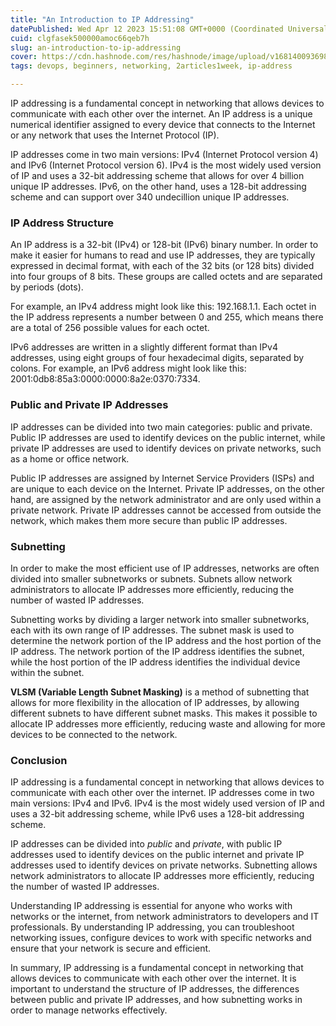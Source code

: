 ```yaml
---
title: "An Introduction to IP Addressing"
datePublished: Wed Apr 12 2023 15:51:08 GMT+0000 (Coordinated Universal Time)
cuid: clgfasek500000amoc66qeb7h
slug: an-introduction-to-ip-addressing
cover: https://cdn.hashnode.com/res/hashnode/image/upload/v1681400936980/50710667-a513-4de0-a151-a84496225f82.png
tags: devops, beginners, networking, 2articles1week, ip-address

---
```


IP addressing is a fundamental concept in networking that allows devices to communicate with each other over the internet. An IP address is a unique numerical identifier assigned to every device that connects to the Internet or any network that uses the Internet Protocol (IP).

IP addresses come in two main versions: IPv4 (Internet Protocol version 4) and IPv6 (Internet Protocol version 6). IPv4 is the most widely used version of IP and uses a 32-bit addressing scheme that allows for over 4 billion unique IP addresses. IPv6, on the other hand, uses a 128-bit addressing scheme and can support over 340 undecillion unique IP addresses.

### **IP Address Structure**

An IP address is a 32-bit (IPv4) or 128-bit (IPv6) binary number. In order to make it easier for humans to read and use IP addresses, they are typically expressed in decimal format, with each of the 32 bits (or 128 bits) divided into four groups of 8 bits. These groups are called octets and are separated by periods (dots).

For example, an IPv4 address might look like this: 192.168.1.1. Each octet in the IP address represents a number between 0 and 255, which means there are a total of 256 possible values for each octet.

IPv6 addresses are written in a slightly different format than IPv4 addresses, using eight groups of four hexadecimal digits, separated by colons. For example, an IPv6 address might look like this: 2001:0db8:85a3:0000:0000:8a2e:0370:7334.

### **Public and Private IP Addresses**

IP addresses can be divided into two main categories: public and private. Public IP addresses are used to identify devices on the public internet, while private IP addresses are used to identify devices on private networks, such as a home or office network.

Public IP addresses are assigned by Internet Service Providers (ISPs) and are unique to each device on the Internet. Private IP addresses, on the other hand, are assigned by the network administrator and are only used within a private network. Private IP addresses cannot be accessed from outside the network, which makes them more secure than public IP addresses.

### **Subnetting**

In order to make the most efficient use of IP addresses, networks are often divided into smaller subnetworks or subnets. Subnets allow network administrators to allocate IP addresses more efficiently, reducing the number of wasted IP addresses.

Subnetting works by dividing a larger network into smaller subnetworks, each with its own range of IP addresses. The subnet mask is used to determine the network portion of the IP address and the host portion of the IP address. The network portion of the IP address identifies the subnet, while the host portion of the IP address identifies the individual device within the subnet.

**VLSM (Variable Length Subnet Masking)** is a method of subnetting that allows for more flexibility in the allocation of IP addresses, by allowing different subnets to have different subnet masks. This makes it possible to allocate IP addresses more efficiently, reducing waste and allowing for more devices to be connected to the network.

### **Conclusion**

IP addressing is a fundamental concept in networking that allows devices to communicate with each other over the internet. IP addresses come in two main versions: IPv4 and IPv6. IPv4 is the most widely used version of IP and uses a 32-bit addressing scheme, while IPv6 uses a 128-bit addressing scheme.

IP addresses can be divided into *public* and *private*, with public IP addresses used to identify devices on the public internet and private IP addresses used to identify devices on private networks. Subnetting allows network administrators to allocate IP addresses more efficiently, reducing the number of wasted IP addresses.

Understanding IP addressing is essential for anyone who works with networks or the internet, from network administrators to developers and IT professionals. By understanding IP addressing, you can troubleshoot networking issues, configure devices to work with specific networks and ensure that your network is secure and efficient.

In summary, IP addressing is a fundamental concept in networking that allows devices to communicate with each other over the internet. It is important to understand the structure of IP addresses, the differences between public and private IP addresses, and how subnetting works in order to manage networks effectively.
